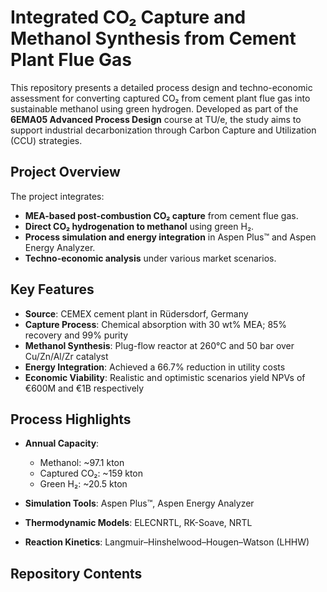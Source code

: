 # Integrated CO₂ Capture and Methanol Synthesis from Cement Plant Flue Gas

This repository presents a detailed process design and techno-economic assessment for converting captured CO₂ from cement plant flue gas into sustainable methanol using green hydrogen. Developed as part of the **6EMA05 Advanced Process Design** course at TU/e, the study aims to support industrial decarbonization through Carbon Capture and Utilization (CCU) strategies.

## Project Overview

The project integrates:
- **MEA-based post-combustion CO₂ capture** from cement flue gas.
- **Direct CO₂ hydrogenation to methanol** using green H₂.
- **Process simulation and energy integration** in Aspen Plus™ and Aspen Energy Analyzer.
- **Techno-economic analysis** under various market scenarios.

## Key Features

- **Source**: CEMEX cement plant in Rüdersdorf, Germany  
- **Capture Process**: Chemical absorption with 30 wt% MEA; 85% recovery and 99% purity  
- **Methanol Synthesis**: Plug-flow reactor at 260°C and 50 bar over Cu/Zn/Al/Zr catalyst  
- **Energy Integration**: Achieved a 66.7% reduction in utility costs  
- **Economic Viability**: Realistic and optimistic scenarios yield NPVs of €600M and €1B respectively  

## Process Highlights

- **Annual Capacity**:
  - Methanol: ~97.1 kton  
  - Captured CO₂: ~159 kton  
  - Green H₂: ~20.5 kton

- **Simulation Tools**: Aspen Plus™, Aspen Energy Analyzer  
- **Thermodynamic Models**: ELECNRTL, RK-Soave, NRTL  
- **Reaction Kinetics**: Langmuir–Hinshelwood–Hougen–Watson (LHHW)

## Repository Contents

